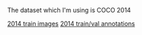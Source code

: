 The dataset which I'm using is COCO 2014

[2014 train images](http://images.cocodataset.org/zips/train2014.zip)
[2014 train/val annotations](http://images.cocodataset.org/annotations/annotations_trainval2014.zip)